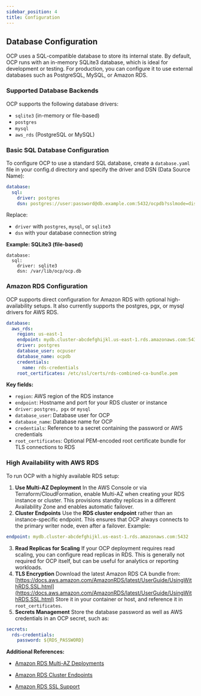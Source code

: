 ```yaml
---
sidebar_position: 4
title: Configuration
---
```


## Database Configuration

OCP uses a SQL-compatible database to store its internal state. By default, OCP runs with an in-memory SQLite3 database, which is ideal for development or testing. For production, you can configure it to use external databases such as PostgreSQL, MySQL, or Amazon RDS.

### Supported Database Backends

OCP supports the following database drivers:

- `sqlite3` (in-memory or file-based)
- `postgres`
- `mysql`
- `aws_rds` (PostgreSQL or MySQL)

### **Basic SQL Database Configuration**

To configure OCP to use a standard SQL database, create a `database.yaml` file in your config.d directory and specify the driver and DSN (Data Source Name):

```yaml
database:
  sql:
    driver: postgres
    dsn: postgres://user:password@db.example.com:5432/ocpdb?sslmode=disable
```

Replace:

- `driver` with `postgres`, `mysql`, or `sqlite3`
- `dsn` with your database connection string

**Example: SQLite3 (file-based)**

```
database:
  sql:
    driver: sqlite3
    dsn: /var/lib/ocp/ocp.db
```

### **Amazon RDS Configuration**

OCP supports direct configuration for Amazon RDS with optional high-availability setups. It also currently supports the postgres, pgx, or mysql drivers for AWS RDS.

```yaml
database:
  aws_rds:
    region: us-east-1
    endpoint: mydb.cluster-abcdefghijkl.us-east-1.rds.amazonaws.com:5432
    driver: postgres
    database_user: ocpuser
    database_name: ocpdb
    credentials:
      name: rds-credentials
    root_certificates: /etc/ssl/certs/rds-combined-ca-bundle.pem
```

**Key fields:**

- `region`: AWS region of the RDS instance
- `endpoint`: Hostname and port for your RDS cluster or instance
- `driver`: `postgres, pgx` or `mysql`
- `database_user`: Database user for OCP
- `database_name`: Database name for OCP
- `credentials`: Reference to a secret containing the password or AWS credentials
- `root_certificates`: Optional PEM-encoded root certificate bundle for TLS connections to RDS

### High Availability with AWS RDS

To run OCP with a highly available RDS setup:

1. **Use Multi-AZ Deployment**
   In the AWS Console or via Terraform/CloudFormation, enable Multi-AZ when creating your RDS instance or cluster. This provisions standby replicas in a different Availability Zone and enables automatic failover.
2. **Cluster Endpoints**
   Use the **RDS cluster endpoint** rather than an instance-specific endpoint. This ensures that OCP always connects to the primary writer node, even after a failover.
   Example:

```yaml
endpoint: mydb.cluster-abcdefghijkl.us-east-1.rds.amazonaws.com:5432
```

3. **Read Replicas for Scaling**
   If your OCP deployment requires read scaling, you can configure read replicas in RDS. This is generally not required for OCP itself, but can be useful for analytics or reporting workloads.
4. **TLS Encryption**
   Download the latest Amazon RDS CA bundle from: [https://docs.aws.amazon.com/AmazonRDS/latest/UserGuide/UsingWithRDS.SSL.html](https://docs.aws.amazon.com/AmazonRDS/latest/UserGuide/UsingWithRDS.SSL.html) Store it in your container or host, and reference it in `root_certificates`.
5. **Secrets Management**
   Store the database password as well as AWS credentials in an OCP secret, such as:

```yaml
secrets:
  rds-credentials:
    password: ${RDS_PASSWORD}
```

**Additional References:**

- [Amazon RDS Multi-AZ Deployments](https://docs.aws.amazon.com/AmazonRDS/latest/UserGuide/Concepts.MultiAZ.html)

- [Amazon RDS Cluster Endpoints](https://docs.aws.amazon.com/AmazonRDS/latest/AuroraUserGuide/Aurora.Overview.Endpoints.html)

- [Amazon RDS SSL Support](https://docs.aws.amazon.com/AmazonRDS/latest/UserGuide/UsingWithRDS.SSL.html)
